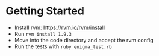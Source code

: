 # Getting Started

- Install rvm: https://rvm.io/rvm/install
- Run `rvm install 1.9.3`
- Move into the code directory and accept the rvm config
- Run the tests with `ruby enigma_test.rb`
